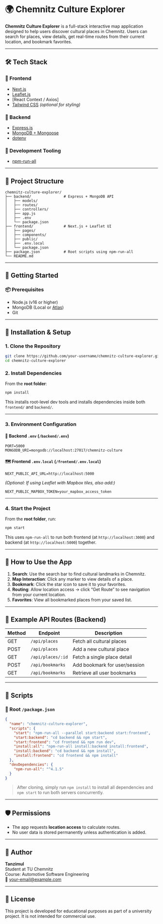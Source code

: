 # 🌍 Chemnitz Culture Explorer

**Chemnitz Culture Explorer** is a full-stack interactive map application designed to help users discover cultural places in Chemnitz. Users can search for places, view details, get real-time routes from their current location, and bookmark favorites.

---

## 🛠️ Tech Stack

### 🔹 Frontend
- [Next.js](https://nextjs.org/)
- [Leaflet.js](https://leafletjs.com/)
- [React Context / Axios]
- [Tailwind CSS](https://tailwindcss.com/) *(optional for styling)*

### 🔹 Backend
- [Express.js](https://expressjs.com/)
- [MongoDB + Mongoose](https://mongoosejs.com/)
- [dotenv](https://www.npmjs.com/package/dotenv)

### 🔹 Development Tooling
- [npm-run-all](https://www.npmjs.com/package/npm-run-all)

---

## 📁 Project Structure

```
chemnitz-culture-explorer/
├── backend/               # Express + MongoDB API
│   ├── models/
│   ├── routes/
│   ├── controllers/
│   ├── app.js
│   ├── .env
│   └── package.json
├── frontend/              # Next.js + Leaflet UI
│   ├── pages/
│   ├── components/
│   ├── public/
│   ├── .env.local
│   └── package.json
├── package.json           # Root scripts using npm-run-all
└── README.md
```

---

## 🚀 Getting Started

### 📦 Prerequisites

- Node.js (v16 or higher)
- MongoDB (Local or [Atlas](https://www.mongodb.com/atlas))
- Git

---

## 🔧 Installation & Setup

### 1. Clone the Repository

```bash
git clone https://github.com/your-username/chemnitz-culture-explorer.git
cd chemnitz-culture-explorer
```

### 2. Install Dependencies

From the **root folder**:

```bash
npm install
```

This installs root-level dev tools and installs dependencies inside both `frontend/` and `backend/`.

---

### 3. Environment Configuration

#### 📍 Backend `.env` (`/backend/.env`)

```env
PORT=5000
MONGODB_URI=mongodb://localhost:27017/chemnitz-culture
```

#### 🗺️ Frontend `.env.local` (`/frontend/.env.local`)

```env
NEXT_PUBLIC_API_URL=http://localhost:5000
```

*(Optional: If using Leaflet with Mapbox tiles, also add:)*

```env
NEXT_PUBLIC_MAPBOX_TOKEN=your_mapbox_access_token
```

---

### 4. Start the Project

From the **root folder**, run:

```bash
npm start
```

This uses `npm-run-all` to run both frontend (at `http://localhost:3000`) and backend (at `http://localhost:5000`) together.

---

## 🧭 How to Use the App

1. **Search**: Use the search bar to find cultural landmarks in Chemnitz.
2. **Map Interaction**: Click any marker to view details of a place.
3. **Bookmark**: Click the star icon to save it to your favorites.
4. **Routing**: Allow location access → click “Get Route” to see navigation from your current location.
5. **Favorites**: View all bookmarked places from your saved list.

---

## 📂 Example API Routes (Backend)

| Method | Endpoint            | Description                    |
|--------|---------------------|--------------------------------|
| GET    | `/api/places`       | Fetch all cultural places      |
| POST   | `/api/places`       | Add a new cultural place       |
| GET    | `/api/places/:id`   | Fetch a single place detail    |
| POST   | `/api/bookmarks`    | Add bookmark for user/session  |
| GET    | `/api/bookmarks`    | Retrieve all user bookmarks    |

---

## 📜 Scripts

### 🔹 Root `/package.json`

```json
{
  "name": "chemnitz-culture-explorer",
  "scripts": {
    "start": "npm-run-all --parallel start:backend start:frontend",
    "start:backend": "cd backend && npm start",
    "start:frontend": "cd frontend && npm run dev",
    "install:all": "npm-run-all install:backend install:frontend",
    "install:backend": "cd backend && npm install",
    "install:frontend": "cd frontend && npm install"
  },
  "devDependencies": {
    "npm-run-all": "^4.1.5"
  }
}
```

> After cloning, simply run `npm install` to install all dependencies and `npm start` to run both servers concurrently.

---

## 🛡️ Permissions

- The app requests **location access** to calculate routes.
- No user data is stored permanently unless authentication is added.

---

## 👤 Author

**Tanzimul**  
Student at TU Chemnitz  
Course: Automotive Software Engineering  
📧 your-email@example.com

---

## 📄 License

This project is developed for educational purposes as part of a university project. It is not intended for commercial use.